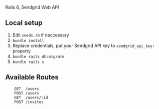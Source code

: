 Rails 6, Sendgrid Web API
 
## Local setup

1. Edit `seeds.rb` if neccessary
2. `bundle install`
3. Replace credentials, put your Sendgrid API key to `sendgrid_api_key:` property
4. `bundle rails db:migrate`
5. `bundle rails s`

## Available Routes

```
    GET  /users
    POST /users
    GET  /users/:id
    POST /invites
```

